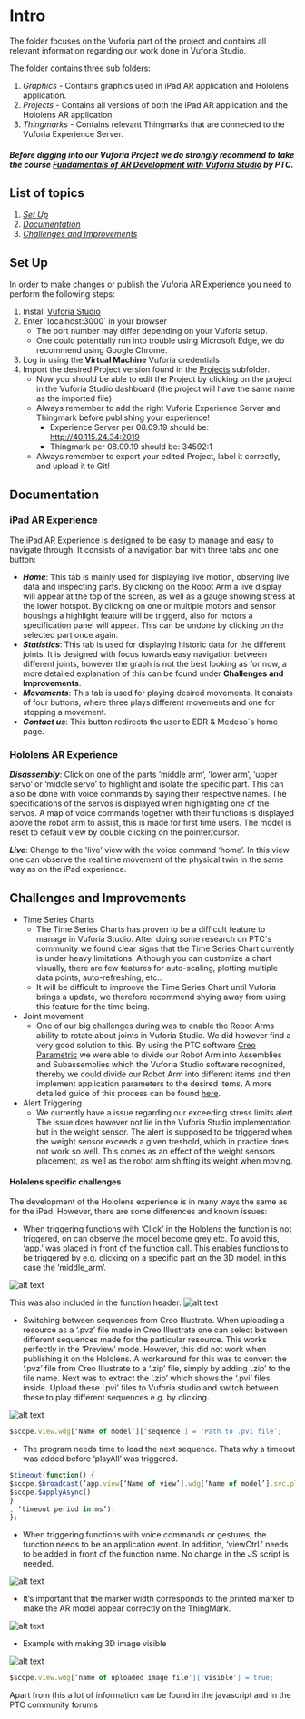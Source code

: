 # Intro
The folder focuses on the Vuforia part of the project and contains all relevant information regarding our work done in Vuforia Studio.

The folder contains three sub folders:
1. *Graphics* - Contains graphics used in iPad AR application and Hololens application.
2. *Projects* - Contains all versions of both the iPad AR application and the Hololens AR application.
3. *Thingmarks* - Contains relevant Thingmarks that are connected to the Vuforia Experience Server.

##### *Before digging into our Vuforia Project we do **strongly recommend** to take the course [Fundamentals of AR Development with Vuforia Studio](https://www.ptcu.com/enrollment/student/fundamentals-of-ar-development-with-vuforia-studio) by PTC.*
## List of topics
1. [*Set Up*](#of1)
2. [*Documentation*](#of2)
3. [*Challenges and Improvements*](#of3)

<a name="of1"></a>
## Set Up
In order to make changes or publish the Vuforia AR Experience you need to perform the following steps:

1. Install [Vuforia Studio](https://www.ptc.com/en/products/augmented-reality/vuforia-studio "Vuforia Studio")
2. Enter ´localhost:3000´ in your browser
    * The port number may differ depending on your Vuforia setup.
    * One could potentially run into trouble using Microsoft Edge, we do recommend using Google Chrome.
3. Log in using the **Virtual Machine** Vuforia credentials
4. Import the desired Project version found in the [Projects](https://github.com/EDRoMedeso/Summer-Intern-Project-2019/tree/master/Vuforia/Projects) subfolder.
    * Now you should be able to edit the Project by clicking on the project in the Vuforia Studio dashboard (the project will have the same name as the imported file)
    * Always remember to add the right Vuforia Experience Server and Thingmark before publishing your experience!
        * Experience Server per 08.09.19 should be: http://40.115.24.34:2019
        * Thingmark per 08.09.19 should be: 34592:1
    * Always remember to export your edited Project, label it correctly, and upload it to Git!

<a name="of2"></a>
## Documentation

### iPad AR Experience
The iPad AR Experience is designed to be easy to manage and easy to navigate through. It consists of a navigation bar with three tabs and one button:

- ***Home***: This tab is mainly used for displaying live motion, observing live data and inspecting parts. By clicking on the Robot Arm a live display will appear at the top of the screen, as well as a gauge showing stress at the lower hotspot. By clicking on one or multiple motors and sensor housings a highlight feature will be triggerd, also for motors a specification panel will appear. This can be undone by clicking on the selected part once again.
- ***Statistics***: This tab is used for displaying historic data for the different joints. It is designed with focus towards easy navigation between different joints, however the graph is not the best looking as for now, a more detailed explanation of this can be found under **Challenges and Improvements**.
- ***Movements***: This tab is used for playing desired movements. It consists of four buttons, where three plays different movements and one for stopping a movement.
- ***Contact us***: This button redirects the user to EDR & Medeso´s home page.

### Hololens AR Experience
***Disassembly***: Click on one of the parts ‘middle arm’, ‘lower arm’, ‘upper servo’ or ‘middle servo’ to highlight and isolate the specific part. This can also be done with voice commands by saying their respective names. The specifications of the servos is displayed when highlighting one of the servos. A map of voice commands together with their functions is displayed above the robot arm to assist, this is made for first time users.  The model is reset to default view by double clicking on the pointer/cursor.

***Live***: Change to the 'live' view with the voice command ‘home’. In this view one can observe the real time movement of the physical twin in the same way as on the iPad experience.

<a name="of3"></a>
## Challenges and Improvements

* Time Series Charts
    - The Time Series Charts has proven to be a difficult feature to manage in Vuforia Studio. After doing some research on PTC´s community we found clear signs that the Time Series Chart currently is under heavy limitations. Although you can customize a chart visually, there are few features for auto-scaling, plotting multiple data points, auto-refreshing, etc..
    - It will be difficult to improove the Time Series Chart until Vuforia brings a update, we therefore recommend shying away from using this feature for the time being.
* Joint movement
    - One of our big challenges during was to enable the Robot Arms ability to rotate about joints in Vuforia Studio. We did however find a very good solution to this. By using the PTC software [Creo Parametric](https://www.ptc.com/en/products/cad/creo/parametric) we were able to divide our Robot Arm into Assemblies and Subassemblies which the Vuforia Studio software recognized, thereby we could divide our Robot Arm into different items and then implement application parameters to the desired items. A more detailed guide of this process can be found [here](https://community.ptc.com/t5/Vuforia-Studio/Mechanism-Concept-in-Vuforia-Studio-How-to-make-rotation-more/td-p/552743).
* Alert Triggering
    - We currently have a issue regarding our exceeding stress limits alert. The issue does however not lie in the Vuforia Studio implementation but in the weight sensor. The alert is supposed to be triggered when the weight sensor exceeds a given treshold, which in practice does not work so well. This comes as an effect of the weight sensors placement, as well as the robot arm shifting its weight when moving.

#### Hololens specific challenges

The development of the Hololens experience is in many ways the same as for the iPad. However, there are some differences and known issues:

* When triggering functions with ‘Click’ in the Hololens the function is not triggered, on can observe the model become       grey etc. To avoid this, ‘app.’ was placed in front of the function call. This enables functions to be triggered by e.g. clicking on a specific part on the 3D model, in this case the ‘middle_arm’.




![alt text](https://github.com/EDRoMedeso/Summer-Intern-Project-2019/blob/master/Vuforia/documentation_images/event_printscreen.png)




This was also included in the function header.
![alt text](https://github.com/EDRoMedeso/Summer-Intern-Project-2019/blob/master/Vuforia/documentation_images/functionHeader_printscreen.png)

* Switching between sequences from Creo Illustrate. When uploading a resource as a ‘.pvz’ file made in Creo Illustrate one can select between different sequences made for the particular resource. This works perfectly in the ‘Preview’ mode. However, this did not work when publishing it on the Hololens. A workaround for this was to convert the ‘.pvz’ file from Creo Illustrate to a ‘.zip’ file, simply by adding ‘.zip’ to the file name. Next was to extract the ‘.zip’ which shows the ‘.pvi’ files inside. Upload these ‘.pvi’ files to Vuforia studio and switch between these to play different sequences e.g. by clicking.


![alt text](https://github.com/EDRoMedeso/Summer-Intern-Project-2019/blob/master/Vuforia/documentation_images/function_printscreen.png)


```javascript
$scope.view.wdg[‘Name of model‘][‘sequence'] = ‘Path to .pvi file’;
```

* The program needs time to load the next sequence. Thats why a timeout was added before ‘playAll’ was triggered.

```javascript
$timeout(function() {
$scope.$broadcast(‘app.view[‘Name of view’].wdg[‘Name of model’].svc.playAll');
$scope.$applyAsync()
}
, ‘timeout period in ms’);
};
```

* When triggering functions with voice commands or gestures, the function needs to be an application event. In addition, ‘viewCtrl.’ needs to be added in front of the function name.
   No change in the JS script is needed.



![alt text](https://github.com/EDRoMedeso/Summer-Intern-Project-2019/blob/master/Vuforia/documentation_images/appEvent_printscreen.png)



* It’s important that the marker width corresponds to the printed marker to make the AR model appear correctly on the ThingMark.



![alt text](https://github.com/EDRoMedeso/Summer-Intern-Project-2019/blob/master/Vuforia/documentation_images/markerWidth_printscreen.png)


* Example with making 3D image visible


![alt text](https://github.com/EDRoMedeso/Summer-Intern-Project-2019/blob/master/Vuforia/documentation_images/function2_printscreen.png)

```javascript
$scope.view.wdg[‘name of uploaded image file']['visible'] = true;
```


Apart from this a lot of information can be found in the javascript and in the PTC community forums
